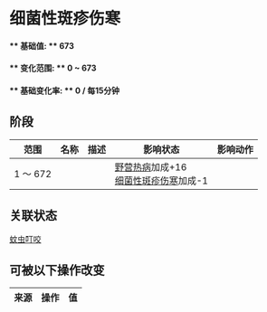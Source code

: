 # 细菌性斑疹伤寒  
#### ** 基础值: ** 673   
#### ** 变化范围: ** 0 ~ 673  
#### ** 基础变化率: ** 0 / 每15分钟  
## 阶段  
范围  |  名称  |  描述  |  影响状态  |  影响动作  
----  |  ----  |  ----  |  ----  |  ----  
1 ～ 672  |    |    |  [野营热病](BacteriaTyphus.md)加成+16<br>[细菌性斑疹伤寒](BacteriaTyphusPackage.md)加成-1  |    
## 关联状态  
[蚊虫叮咬](BugBites.md)  
## 可被以下操作改变  
来源  |  操作  |  值  
----  |  ----  |  ----  
